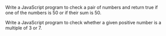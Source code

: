 Write a JavaScript program to check a pair of numbers and return true if one of the numbers is 50 or if their sum is 50.  

Write a JavaScript program to check whether a given positive number is a multiple of 3 or 7. 


